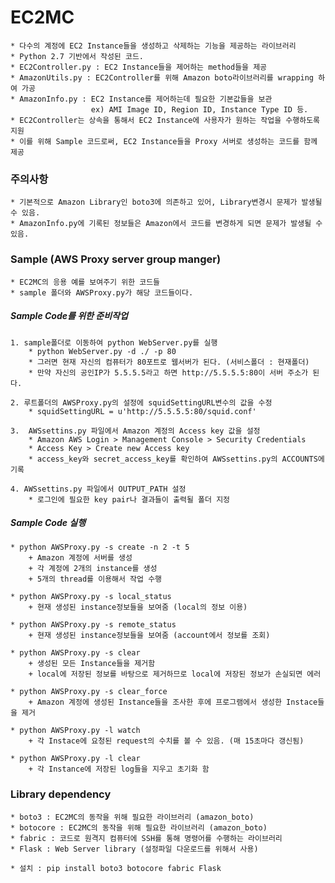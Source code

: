 EC2MC
================
	* 다수의 계정에 EC2 Instance들을 생성하고 삭제하는 기능을 제공하는 라이브러리
	* Python 2.7 기반에서 작성된 코드.
	* EC2Controller.py : EC2 Instance들을 제어하는 method들을 제공
	* AmazonUtils.py : EC2Controller를 위해 Amazon boto라이브러리를 wrapping 하여 가공
	* AmazonInfo.py : EC2 Instance를 제어하는데 필요한 기본값들을 보관
	                  ex) AMI Image ID, Region ID, Instance Type ID 등.
	* EC2Controller는 상속을 통해서 EC2 Instance에 사용자가 원하는 작업을 수행하도록 지원
	* 이를 위해 Sample 코드로써, EC2 Instance들을 Proxy 서버로 생성하는 코드를 함께 제공
	

### 주의사항
	* 기본적으로 Amazon Library인 boto3에 의존하고 있어, Library변경시 문제가 발생될 수 있음.
	* AmazonInfo.py에 기록된 정보들은 Amazon에서 코드를 변경하게 되면 문제가 발생될 수 있음.


### Sample (AWS Proxy server group manger)
	* EC2MC의 응용 예를 보여주기 위한 코드들
	* sample 폴더와 AWSProxy.py가 해당 코드들이다.

##### Sample Code를 위한 준비작업
	1. sample폴더로 이동하여 python WebServer.py를 실행
		* python WebServer.py -d ./ -p 80
		* 그러면 현재 자신의 컴퓨터가 80포트로 웹서버가 된다. (서비스폴더 : 현재폴더)
		* 만약 자신의 공인IP가 5.5.5.5라고 하면 http://5.5.5.5:80이 서버 주소가 된다.

	2. 루트폴더의 AWSProxy.py의 설정에 squidSettingURL변수의 값을 수정
		* squidSettingURL = u'http://5.5.5.5:80/squid.conf'

	3.  AWSsettins.py 파일에서 Amazon 계정의 Access key 값을 설정
		* Amazon AWS Login > Management Console > Security Credentials
		* Access Key > Create new Access key
		* access_key와 secret_access_key를 확인하여 AWSsettins.py의 ACCOUNTS에 기록
		
	4. AWSsettins.py 파일에서 OUTPUT_PATH 설정
		* 로그인에 필요한 key pair나 결과들이 출력될 폴더 지정

##### Sample Code 실행
	* python AWSProxy.py -s create -n 2 -t 5
		+ Amazon 계정에 서버를 생성
		+ 각 계정에 2개의 instance를 생성
		+ 5개의 thread를 이용해서 작업 수행

	* python AWSProxy.py -s local_status
		+ 현재 생성된 instance정보들을 보여줌 (local의 정보 이용)

	* python AWSProxy.py -s remote_status
		+ 현재 생성된 instance정보들을 보여줌 (account에서 정보를 조회)

	* python AWSProxy.py -s clear
		+ 생성된 모든 Instance들을 제거함
		+ local에 저장된 정보를 바탕으로 제거하므로 local에 저장된 정보가 손실되면 에러

	* python AWSProxy.py -s clear_force
		+ Amazon 계정에 생성된 Instance들을 조사한 후에 프로그램에서 생성한 Instace들을 제거

	* python AWSProxy.py -l watch
		+ 각 Instace에 요청된 request의 수치를 볼 수 있음. (매 15초마다 갱신됨)

	* python AWSProxy.py -l clear
		+ 각 Instance에 저장된 log들을 지우고 초기화 함 


### Library dependency
	* boto3 : EC2MC의 동작을 위해 필요한 라이브러리 (amazon_boto)
	* botocore : EC2MC의 동작을 위해 필요한 라이브러리 (amazon_boto)
	* fabric : 코드로 원격지 컴퓨터에 SSH를 통해 명령어를 수행하는 라이브러리
	* Flask : Web Server library (설정파일 다운로드를 위해서 사용)

	* 설치 : pip install boto3 botocore fabric Flask

